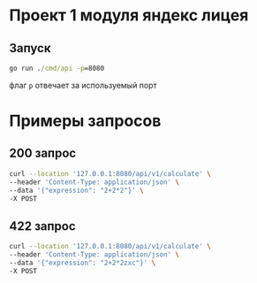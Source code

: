 # Проект 1 модуля яндекс лицея

## Запуск

```cmd
go run ./cmd/api -p=8080
```
флаг `p` отвечает за используемый порт

# Примеры запросов
## 200 запрос
```bash
curl --location '127.0.0.1:8080/api/v1/calculate' \
--header 'Content-Type: application/json' \
--data '{"expression": "2+2*2"}' \
-X POST
```

## 422 запрос
```bash
curl --location '127.0.0.1:8080/api/v1/calculate' \
--header 'Content-Type: application/json' \
--data '{"expression": "2+2*2zxc"}' \
-X POST
```
